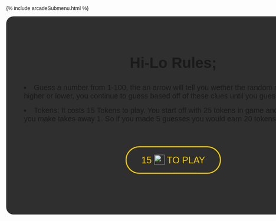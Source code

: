 {% include arcadeSubmenu.html %}


<html lang="en">
<!-- basically adding in a stylesheet that allows for me to use different fonts and creating the title for the game. -->
<head>
  <meta charset="UTF-8">
  <meta name="viewport" content="width=device-width, initial-scale=1.0">
  <script src="https://kit.fontawesome.com/336de93654.js" defer></script>
  <link href="https://fonts.googleapis.com/css?family=Open+Sans&display=swap" rel="stylesheet">
  <meta http-equiv="X-UA-Compatible" content="ie=edge">
  <title>Hi-Lo Game</title>
</head>

<!-- Creates Div to overlay the main page, rulebook page -->
<body onload="randomNum()">
<div id="overlay">
  <h2>Hi-Lo Rules;</h2>
  <li>Guess a number from 1-100, the an arrow will tell you wether the random number is higher or lower, you continue to guess based off of these clues until you guess the number.</li><br>
  <li> Tokens: It costs 15 Tokens to play. You start off with 25 tokens in game and each guess you make takes away 1. So if you made 5 guesses you would earn 20 tokens.</li>

  <div class="container">
    <div class="center">
      <body>
        <button class= "button1" onclick="startgame()">
          15 <img class="tokenicon" src="{{ site.baseurl }}/images/AJToken_60x60.png"> to play
          <!-- Inline element for button, makes it easier to style. -->
          <span class="first"></span> 
          <span class="second"></span>
          <span class="third"></span>
          <span class="fourth"></span>
        </button>
      </body>
    </div>
  </div>
</div>
<!-- creating main page/div for the game -->
  <div class="mainContainer" id="mainContainer"> 
    <div class="vCenter">
      <h1 style="font-size: 32pt;">Hi-Lo</h1>
      <i class='fas fa-question-circle' id='theIcon'></i>
      <div class="theGuessing" id="theGuessing">
        <h1 style="font-size: 16pt;">Choose a number between 1 and 100</h1><br>
        <input type="text" id="numInput" class="numInput" te /><br><br>
        <input type="button" value="Make Your Guess!" onclick="guessNum()" class="guessButton" id="guessButton">
      </div>
      <div id="congo" style="display: none;">
        <br>
        <h1 style="font-size: 71px; margin-top: -4%;" id="correctNum"></h1><br>
        <h1 style="font-size: 16pt; margin-bottom: 4%;">Congratulations! You guessed correct number in <b id="counter" style="font-size: 16pt;"></b> guesses <br> You earned <b id="tokens" style="font-size: 18pt; color: #f1cc0c;"></b> tokens!</h1>
        <input type="button" value="Play Again!" onclick="location.reload()" class="guessButton">
      </div>
      <br>
      <p id="guessssses">Number of guesses: <b id="counter2"></b></p>
    </div>
  </div>

</body>
</html>

<style>

  /*Token Icon for button*/
.tokenicon {
    width: 28px;
    margin-top: -5px;
    vertical-align: middle;
}
/*Effects for the Icon*/
#theIcon {
  font-size: 70px;
  margin: 4%;
}

.container {
  height: 200px;
  position: relative;
  border: 3px yellow;
}

.center {
  margin: 0;
  position: absolute;
  top: 50%;
  left: 50%;
  -ms-transform: translate(-50%, -50%);
  transform: translate(-50%, -50%);
}


/*CSS for the button itself*/
button {
  border: none;
  padding: 20px 40px;
  font-size: 25px;
  position: relative;
  background: transparent;
  color: #f1cc0c;
  text-transform: uppercase;
  border: 3px solid #f1cc0c;
  cursor: pointer;
  transition: all 0.7s;
  overflow: hidden;
  border-radius: 80px;
}
/* Enter hover effect for the drippy button */
button:hover {
  color: #f1cc0c;
}
span {
  transition: all 0.9s;
  z-index: -1;
}
/* Creates the transitional effect bringing in the yellow piece*/
button .first {
  content: "";
  position: absolute;
  right: 100%;
  top: 0;
  width: 25%;
  height: 100%;
  background: #f1cc0c;
}

button:hover .first {
  top: 0;
  right: 0;
}
button .second {
  content: "";
  position: absolute;
  left: 25%;
  top: -100%;
  height: 100%;
  width: 25%;
  background: #f1cc0c;
}

button:hover .second {
  top: 0;
  left: 50%;
}

button .third {
  content: "";
  position: absolute;
  left: 50%;
  height: 100%;
  top: 100%;
  width: 25%;
  background: #f1cc0c;
}

button:hover .third {
  top: 0;
  left: 25%;
}

button .fourth {
  content: "";
  position: absolute;
  left: 100%;
  top: 0;
  height: 100%;
  width: 25%;
  background: #f1cc0c;
}

button:hover .fourth {
  top: 0;
  left: 0;
}

div.buttonSubmit input, div.buttonSubmit span {
  margin-left: 50px;
}
/* changes text size for rulebook */
h2 {
  text-align: center;
  font-size: 40px;
}

li {
  font-size: 20px;
}
/*CSS for the ovelay div*/
#overlay{
  border-radius: 20px;
  background-color: #302f2f;
  z-index: 99;
  position: absolute;
  z-index: 10;
  width: 84.4%;
  padding: 5%;
}
/* css for the guess button on the bottom */
.guessButton {
  margin: 2%;
  background-color: white;
  border: none;
  color: black;
  font-size: 32px;
  cursor: pointer;
  border-radius: 3px;
  transition-duration: 0.3s;
}
/*this is the fade animation for the exit of the first div*/
@keyframes fadeIn {
    from {
        opacity: 0;
    }
    to {
        opacity: 1;
    }
}
@keyframes fadeOut {
    from {
        opacity: 1;
    }
    to {
        opacity: 0;
    }
}
.animatef {
    animation: fadeIn 0.9s forwards;
}
.animater {
    animation: fadeOut 0.5s forwards;
}

/* font css */
* {
  font-family: 'Gill Sans', 'Gill Sans MT', Calibri, 'Trebuchet MS', sans-serif;
}
/* Css for the main div */
.mainContainer {
  position: absolute;
  width: 94%;
  text-align: center;
}

/* CSS for font in the input button */
.numInput {
  outline: none;
  margin: none 2% 2% 2%;
  text-align: center;
  font-size: 31px;
  width: 61px;
  height: 61px;
  border-style: solid;
  border-width: 5px;
  border-color: #f1cc0c;
  color: white;
  background-color: transparent;
  transition-duration: 0.3s;
}
/* when you click on the guess button it makes it white */
.numInput:focus {
  border-color: white;
}
/* style for the guess button */
.guessButton {
  margin: 2%;
  background-color: #f1cc0c;
  border: none;
  color: black;
  padding: 20px 32px;
  text-decoration: none;
  font-size: 16px;
  cursor: pointer;
  border-radius: 3px;
  transition-duration: 0.3s;
}
/* makes the hover over the guess button white */
.guessButton:hover {
  background-color: white;
}

</style>
<script>
// Gets rid of the rule page, shifts to main game page
function startgame() {
  let div = document.getElementById("overlay");
  div.classList.add("animater");
  setTimeout(function() {
    div.style.display = "none";
    div.classList.remove("animater");
  }, 500);
}

var theNum = 0;
var counter = 0;
var db;
var name;

//generates random number
function randomNum() {
  theNum = Math.floor(Math.random() * 100 + 1);
}


// makes the 'enter' key work
var input = document.getElementById("numInput");
input.addEventListener("keyup", function (event) {
  if (event.keyCode === 13) {
    event.preventDefault();
    document.getElementById("guessButton").click();
  }
});

// The actual game
function guessNum() {
  counter++;
  tokens=25-counter;
  document.getElementById("counter2").innerHTML = counter;
  document.getElementById("counter").innerHTML = counter;
  document.getElementById("tokens").innerHTML = tokens;
  var numIn = document.getElementById("numInput").value;
  if (numIn > theNum) {
    document.getElementById("theIcon").className = "fas fa-arrow-down";
  } else if (numIn < theNum) {
    document.getElementById("theIcon").className = "fas fa-arrow-up";
  } else if (numIn == theNum) {
    document.getElementById("theIcon").className = "fas fa-check-circle";
    document.getElementById("theGuessing").style.display = "none";
    document.getElementById("correctNum").innerHTML = theNum;
    document.getElementById("guessssses").style.display = "none";
    document.getElementById("congo").style.display = "block";
  }
  document.getElementById("numInput").value = "";
}
</script>
